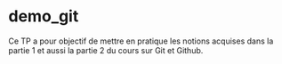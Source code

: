 # demo_git
Ce TP a pour objectif de mettre en pratique les notions acquises dans la partie 1 et aussi la partie 2 du cours sur Git et Github.
